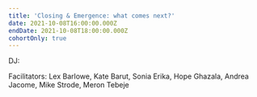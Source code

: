 ```yaml
---
title: 'Closing & Emergence: what comes next?'
date: 2021-10-08T16:00:00.000Z
endDate: 2021-10-08T18:00:00.000Z
cohortOnly: true
---
```


DJ:

Facilitators: Lex Barlowe, Kate Barut, Sonia Erika, Hope Ghazala, Andrea Jacome, Mike Strode, Meron Tebeje
